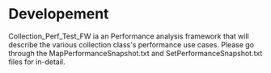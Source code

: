 # Developement
Collection_Perf_Test_FW ia an Performance analysis framework that will describe the various collection class's performance use cases.
Please go through the MapPerformanceSnapshot.txt and SetPerformanceSnapshot.txt files for in-detail.
